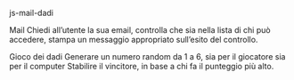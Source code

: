 js-mail-dadi

Mail
Chiedi all’utente la sua email,
controlla che sia nella lista di chi può accedere,
stampa un messaggio appropriato sull’esito del controllo.

Gioco dei dadi
Generare un numero random da 1  a 6, sia per il giocatore sia per il computer
Stabilire il vincitore, in base a chi fa il punteggio più alto.